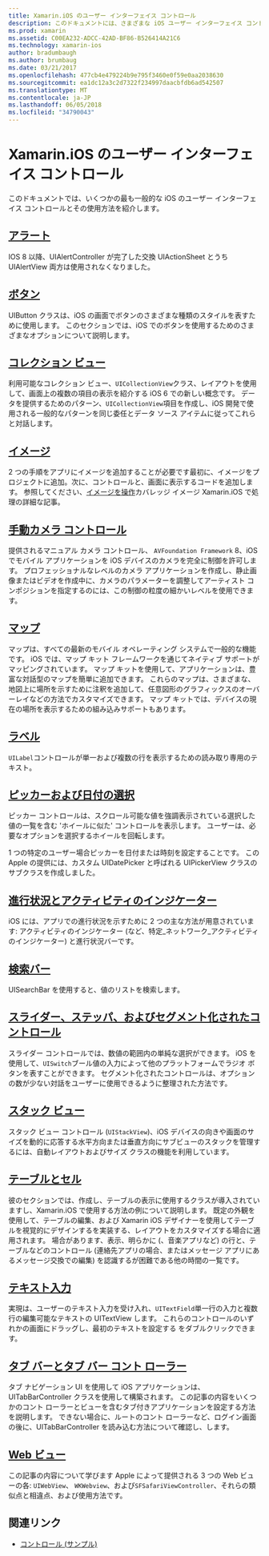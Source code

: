 ```yaml
---
title: Xamarin.iOS のユーザー インターフェイス コントロール
description: このドキュメントには、さまざまな iOS ユーザー インターフェイス コントロール Xamarin.iOS 開発者が利用できるを説明するガイドへのリンクがします。 リンクされたコンテンツは、アラート、ボタン、コレクション ビュー、イメージ、カメラの手動のコントロール、マップ、ラベル、ピッカー、日付の選択、および詳細について説明します。
ms.prod: xamarin
ms.assetid: C00EA232-ADCC-42AD-BF86-B526414A21C6
ms.technology: xamarin-ios
author: bradumbaugh
ms.author: brumbaug
ms.date: 03/21/2017
ms.openlocfilehash: 477cb4e479224b9e795f3460e0f59e0aa2038630
ms.sourcegitcommit: ea1dc12a3c2d7322f234997daacbfdb6ad542507
ms.translationtype: MT
ms.contentlocale: ja-JP
ms.lasthandoff: 06/05/2018
ms.locfileid: "34790043"
---
```

# <a name="user-interface-controls-in-xamarinios"></a>Xamarin.iOS のユーザー インターフェイス コントロール

このドキュメントでは、いくつかの最も一般的な iOS のユーザー インターフェイス コントロールとその使用方法を紹介します。

## <a name="alertsalertsmd"></a>[アラート](alerts.md)

IOS 8 以降、UIAlertController が完了した交換 UIActionSheet とうち UIAlertView 両方は使用されなくなりました。

## <a name="buttonsbuttonsmd"></a>[ボタン](buttons.md)

UIButton クラスは、iOS の画面でボタンのさまざまな種類のスタイルを表すために使用します。 このセクションでは、iOS でのボタンを使用するためのさまざまなオプションについて説明します。

## <a name="collection-viewsuicollectionviewmd"></a>[コレクション ビュー](uicollectionview.md)

利用可能なコレクション ビュー、`UICollectionView`クラス、レイアウトを使用して、画面上の複数の項目の表示を紹介する iOS 6 での新しい概念です。 データを提供するためのパターン、`UICollectionView`項目を作成し、iOS 開発で使用される一般的なパターンを同じ委任とデータ ソース アイテムに従ってこれらと対話します。

## <a name="imagesimagemd"></a>[イメージ](image.md)

2 つの手順をアプリにイメージを追加することが必要です最初に、イメージをプロジェクトに追加。次に、コントロールと、画面に表示するコードを追加します。 参照してください、[イメージを操作](~/ios/app-fundamentals/images-icons/index.md)カバレッジ イメージ Xamarin.iOS で処理の詳細な記事。

## <a name="manual-camera-controlsintro-to-manual-camera-controlsmd"></a>[手動カメラ コントロール](intro-to-manual-camera-controls.md)

提供されるマニュアル カメラ コントロール、 `AVFoundation Framework` 8、iOS でモバイル アプリケーションを iOS デバイスのカメラを完全に制御を許可します。 プロフェッショナルなレベルのカメラ アプリケーションを作成し、静止画像またはビデオを作成中に、カメラのパラメーターを調整してアーティスト コンポジションを指定するのには、この制御の粒度の細かいレベルを使用できます。

## <a name="mapsios-mapsindexmd"></a>[マップ](ios-maps/index.md)

マップは、すべての最新のモバイル オペレーティング システムで一般的な機能です。 iOS では、マップ キット フレームワークを通じてネイティブ サポートがマッピングされています。 マップ キットを使用して、アプリケーションは、豊富な対話型のマップを簡単に追加できます。 これらのマップは、さまざまな、地図上に場所を示すために注釈を追加して、任意図形のグラフィックスのオーバーレイなどの方法でカスタマイズできます。 マップ キットでは、デバイスの現在の場所を表示するための組み込みサポートもあります。

## <a name="labelslabelsmd"></a>[ラベル](labels.md)

`UILabel`コントロールが単一および複数の行を表示するための読み取り専用のテキスト。

## <a name="pickers-and-date-pickerspickermd"></a>[ピッカーおよび日付の選択](picker.md)

ピッカー コントロールは、スクロール可能な値を強調表示されている選択した値の一覧を含む 'ホイールに似た' コントロールを表示します。 ユーザーは、必要なオプションを選択するホイールを回転します。

1 つの特定のユーザー場合ピッカーを日付または時刻を設定することです。 この Apple の提供には、カスタム UIDatePicker と呼ばれる UIPickerView クラスのサブクラスを作成しました。

## <a name="progress-and-activity-indicatorsprogress-activity-indicatormd"></a>[進行状況とアクティビティのインジケーター](progress-activity-indicator.md)

iOS には、アプリでの進行状況を示すために 2 つの主な方法が用意されています: アクティビティのインジケーター (など、特定_ネットワーク_アクティビティのインジケーター) と進行状況バーです。

## <a name="search-barssearchbarmd"></a>[検索バー](searchbar.md)

UISearchBar を使用すると、値のリストを検索します。 

## <a name="sliders-steppers-and-segmented-controlsslider-switch-segmented-controlsmd"></a>[スライダー、ステッパ、およびセグメント化されたコントロール](slider-switch-segmented-controls.md)

スライダー コントロールでは、数値の範囲内の単純な選択ができます。 iOS を使用して、`UISwitch`ブール値の入力によって他のプラットフォームでラジオ ボタンを表すことができます。 セグメント化されたコントロールは、オプションの数が少ない対話をユーザーに使用できるように整理された方法です。

## <a name="stack-viewuistackviewmd"></a>[スタック ビュー](uistackview.md)

スタック ビュー コントロール (`UIStackView`)、iOS デバイスの向きや画面のサイズを動的に応答する水平方向または垂直方向にサブビューのスタックを管理するには、自動レイアウトおよびサイズ クラスの機能を利用しています。

## <a name="tables-and-cellstablesindexmd"></a>[テーブルとセル](tables/index.md)

彼のセクションでは、作成し、テーブルの表示に使用するクラスが導入されていますし、Xamarin.iOS で使用する方法の例について説明します。 既定の外観を使用して、テーブルの編集、および Xamarin iOS デザイナーを使用してテーブルを視覚的にデザインするを実装する、レイアウトをカスタマイズする場合に適用されます。 場合があります、表示、明らかに (、音楽アプリなど) の行と、テーブルなどのコントロール (連絡先アプリの場合、またはメッセージ アプリにあるメッセージ交換での編集) を認識するが困難である他の時間の一覧です。

## <a name="text-inputtext-inputmd"></a>[テキスト入力](text-input.md)

実現は、ユーザーのテキスト入力を受け入れ、`UITextField`単一行の入力と複数行の編集可能なテキストの UITextView します。 これらのコントロールのいずれかの画面にドラッグし、最初のテキストを設定する をダブルクリックできます。

## <a name="tab-bars-and-tab-bar-controllerscreating-tabbed-applicationsmd"></a>[タブ バーとタブ バー コント ローラー](creating-tabbed-applications.md)

タブ ナビゲーション UI を使用して iOS アプリケーションは、UITabBarController クラスを使用して構築されます。 この記事の内容をいくつかのコント ローラーとビューを含むタブ付きアプリケーションを設定する方法を説明します。 できない場合に、ルートのコント ローラーなど、ログイン画面の後に、UITabBarController を読み込む方法について確認し、します。

## <a name="web-viewsuiwebviewmd"></a>[Web ビュー](uiwebview.md)

この記事の内容について学びます Apple によって提供される 3 つの Web ビューの各: `UIWebView`、 `WKWebview`、および`SFSafariViewController`、それらの類似点と相違点、および使用方法です。

## <a name="related-links"></a>関連リンク

- [コントロール (サンプル)](https://developer.xamarin.com/samples/Controls/)
